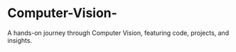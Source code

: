 # Computer-Vision-
A hands-on journey through Computer Vision, featuring code, projects, and insights.
